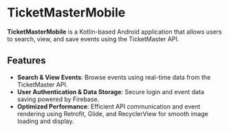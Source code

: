 # TicketMasterMobile

**TicketMasterMobile** is a Kotlin-based Android application that allows users to search, view, and save events using the TicketMaster API.

## Features

- **Search & View Events**: Browse events using real-time data from the TicketMaster API.  
- **User Authentication & Data Storage**: Secure login and event data saving powered by Firebase.  
- **Optimized Performance**: Efficient API communication and event rendering using Retrofit, Glide, and RecyclerView for smooth image loading and display.
